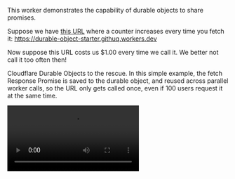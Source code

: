 This worker demonstrates the capability of durable objects to share promises.

Suppose we have [this URL](https://durable-object-starter.githuq.workers.dev) where a counter increases every time you fetch it: https://durable-object-starter.githuq.workers.dev

Now suppose this URL costs us $1.00 every time we call it. We better not call it too often then!

Cloudflare Durable Objects to the rescue. In this simple example, the fetch Response Promise is saved to the durable object, and reused across parallel worker calls, so the URL only gets called once, even if 100 users request it at the same time.

<video src="demo720.mov" controls></video>
